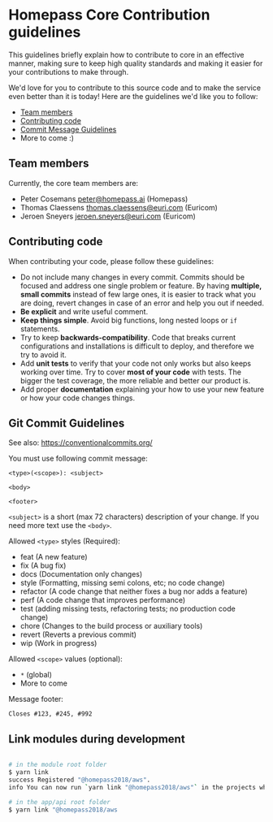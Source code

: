# Homepass Core Contribution guidelines

This guidelines briefly explain how to contribute to core in an effective manner,
making sure to keep high quality standards and making it easier for your contributions
to make through.

We'd love for you to contribute to this source code and to make the service even better than
it is today! Here are the guidelines we'd like you to follow:

- [Team members](#team)
- [Contributing code](#contributing)
- [Commit Message Guidelines](#commit)
- More to come :)

<a name="team"></a>

## Team members

Currently, the core team members are:

- Peter Cosemans <peter@homepass.ai> (Homepass)
- Thomas Claessens <thomas.claessens@euri.com> (Euricom)
- Jeroen Sneyers <jeroen.sneyers@euri.com> (Euricom)

<a name="contributing"></a>

## Contributing code

When contributing your code, please follow these guidelines:

- Do not include many changes in every commit. Commits should be focused and address one single problem or feature. By
  having **multiple, small commits** instead of few large ones, it is easier to track what you are doing, revert changes
  in case of an error and help you out if needed.
- **Be explicit** and write useful comment.
- **Keep things simple**. Avoid big functions, long nested loops or `if` statements.
- Try to keep **backwards-compatibility**. Code that breaks current configurations and installations is difficult to
  deploy, and therefore we try to avoid it.
- Add **unit tests** to verify that your code not only works but also keeps working over time. Try to cover **most of your code** with tests. The bigger the test coverage, the more reliable and better our product is.
- Add proper **documentation** explaining your how to use your new feature or how your code changes things.

<a name="commit"></a>

## Git Commit Guidelines

See also: <https://conventionalcommits.org/>

You must use following commit message:

```
<type>(<scope>): <subject>

<body>

<footer>
```

`<subject>` is a short (max 72 characters) description of your change. If you need more text use the `<body>`.

Allowed `<type>` styles (Required):

- feat (A new feature)
- fix (A bug fix)
- docs (Documentation only changes)
- style (Formatting, missing semi colons, etc; no code change)
- refactor (A code change that neither fixes a bug nor adds a feature)
- perf (A code change that improves performance)
- test (adding missing tests, refactoring tests; no production code change)
- chore (Changes to the build process or auxiliary tools)
- revert (Reverts a previous commit)
- wip (Work in progress)

Allowed `<scope>` values (optional):

- `*` (global)
- More to come

Message footer:

```
Closes #123, #245, #992
```

## Link modules during development

```bash

# in the module root folder
$ yarn link
success Registered "@homepass2018/aws".
info You can now run `yarn link "@homepass2018/aws"` in the projects where you want to use this package and it will be used instead.

# in the app/api root folder
$ yarn link "@homepass2018/aws
```
